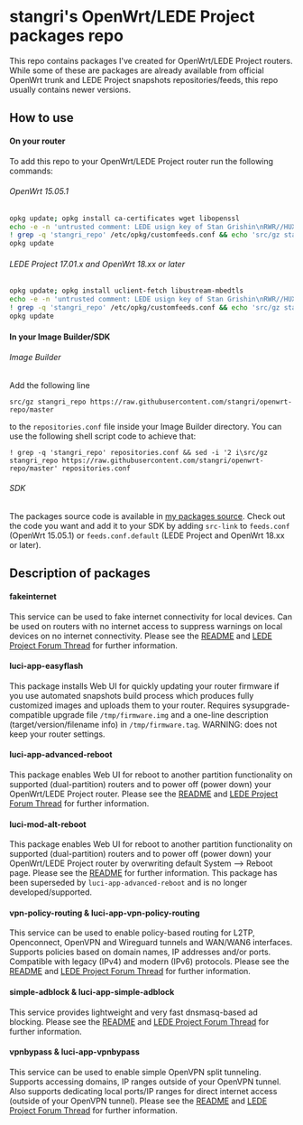 # stangri's OpenWrt/LEDE Project packages repo
This repo contains packages I've created for OpenWrt/LEDE Project routers. While some of these are packages are already available from official OpenWrt trunk and LEDE Project snapshots repositories/feeds, this repo usually contains newer versions.

## How to use

#### On your router
To add this repo to your OpenWrt/LEDE Project router run the following commands:

###### OpenWrt 15.05.1
```sh
opkg update; opkg install ca-certificates wget libopenssl
echo -e -n 'untrusted comment: LEDE usign key of Stan Grishin\nRWR//HUXxMwMVnx7fESOKO7x8XoW4/dRidJPjt91hAAU2L59mYvHy0Fa\n' > /tmp/stangri-repo.pub && opkg-key add /tmp/stangri-repo.pub
! grep -q 'stangri_repo' /etc/opkg/customfeeds.conf && echo 'src/gz stangri_repo https://raw.githubusercontent.com/stangri/openwrt-repo/master' >> /etc/opkg/customfeeds.conf
opkg update
```

###### LEDE Project 17.01.x and OpenWrt 18.xx or later
```sh
opkg update; opkg install uclient-fetch libustream-mbedtls
echo -e -n 'untrusted comment: LEDE usign key of Stan Grishin\nRWR//HUXxMwMVnx7fESOKO7x8XoW4/dRidJPjt91hAAU2L59mYvHy0Fa\n' > /tmp/stangri-repo.pub && opkg-key add /tmp/stangri-repo.pub
! grep -q 'stangri_repo' /etc/opkg/customfeeds.conf && echo 'src/gz stangri_repo https://raw.githubusercontent.com/stangri/openwrt-repo/master' >> /etc/opkg/customfeeds.conf
opkg update
```

#### In your Image Builder/SDK
###### Image Builder
Add the following line
```
src/gz stangri_repo https://raw.githubusercontent.com/stangri/openwrt-repo/master
```
to the ```repositories.conf``` file inside your Image Builder directory. You can use the following shell script code to achieve that:
```
! grep -q 'stangri_repo' repositories.conf && sed -i '2 i\src/gz stangri_repo https://raw.githubusercontent.com/stangri/openwrt-repo/master' repositories.conf
```

###### SDK
The packages source code is available in [my  packages source](https://github.com/stangri/openwrt_packages). Check out the code you want and add it to your SDK by adding ```src-link``` to ```feeds.conf``` (OpenWrt 15.05.1) or ```feeds.conf.default``` (LEDE Project and OpenWrt 18.xx or later).


## Description of packages

#### fakeinternet
This service can be used to fake internet connectivity for local devices.
Can be used on routers with no internet access to suppress warnings on local devices on no internet connectivity. Please see the [README](https://github.com/stangri/openwrt_packages/blob/master/fakeinternet/files/) and [LEDE Project Forum Thread](https://forum.lede-project.org/t/fakeinternet-service-package-wip/924) for further information.



#### luci-app-easyflash
This package installs Web UI for quickly updating your router firmware if you use automated snapshots build process which produces fully customized images and uploads them to your router. Requires sysupgrade-compatible upgrade file ```/tmp/firmware.img``` and a one-line description (target/version/filename info) in ```/tmp/firmware.tag```. WARNING: does not keep your router settings.

#### luci-app-advanced-reboot
This package enables Web UI for reboot to another partition functionality on supported (dual-partition) routers and to power off (power down) your OpenWrt/LEDE Project router. Please see the [README](https://github.com/stangri/openwrt_packages/blob/master/luci-app-advanced-reboot/README.md) and [LEDE Project Forum Thread](https://forum.lede-project.org/t/web-ui-to-reboot-to-another-partition-for-dual-partition-routers/3423) for further information.

#### luci-mod-alt-reboot
This package enables Web UI for reboot to another partition functionality on supported (dual-partition) routers and to power off (power down) your OpenWrt/LEDE Project router by overwriting default System --> Reboot page. Please see the [README](https://github.com/stangri/openwrt_packages/blob/master/luci-mod-alt-reboot/README.md) for further information. This package has been superseded by ```luci-app-advanced-reboot``` and is no longer developed/supported.

#### vpn-policy-routing & luci-app-vpn-policy-routing
This service can be used to enable policy-based routing for L2TP, Openconnect, OpenVPN and Wireguard tunnels and WAN/WAN6 interfaces. Supports policies based on domain names, IP addresses and/or ports. Compatible with legacy (IPv4) and modern (IPv6) protocols. Please see the [README](https://github.com/stangri/openwrt_packages/blob/master/vpn-policy-routing/files/README.md) and [LEDE Project Forum Thread](https://forum.lede-project.org/t/vpn-policy-based-routing-web-ui-discussion/10389) for further information.


#### simple-adblock & luci-app-simple-adblock
This service provides lightweight and very fast dnsmasq-based ad blocking. Please see the [README](https://github.com/stangri/openwrt_packages/blob/master/simple-adblock/files/README.md) and [LEDE Project Forum Thread](https://forum.lede-project.org/t/simple-adblock-fast-lightweight-and-fully-uci-luci-configurable-ad-blocking/1327) for further information.


#### vpnbypass & luci-app-vpnbypass
This service can be used to enable simple OpenVPN split tunneling. Supports accessing domains, IP ranges outside of your OpenVPN tunnel. Also supports dedicating local ports/IP ranges for direct internet access (outside of your OpenVPN tunnel). Please see the [README](https://github.com/stangri/openwrt_packages/blob/master/vpnbypass/files/README.md) and [LEDE Project Forum Thread](https://forum.lede-project.org/t/vpn-bypass-split-tunneling-service-luci-ui/1106/12) for further information.
